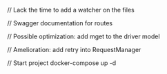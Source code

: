 // Lack the time to add a watcher on the files

// Swagger documentation for routes

// Possible optimization: add mget to the driver model

// Amelioration: add retry into RequestManager

// Start project
docker-compose up -d

